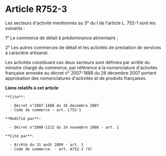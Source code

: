 # Article R752-3

Les secteurs d'activité mentionnés au 3° du I de l'article L. 752-1 sont les suivants : 

1° Le commerce de détail à prédominance alimentaire ; 

2° Les autres commerces de détail et les activités de prestation de services à caractère artisanal. 

Les activités constituant ces deux secteurs sont définies par arrêté du ministre chargé du commerce, par référence à la
nomenclature d'activités française annexée au décret n° 2007-1888 du 26 décembre 2007 portant approbation des nomenclatures
d'activités et de produits françaises.

**Liens relatifs à cet article**

	**Cite**:

	  - Décret n°2007-1888 du 26 décembre 2007
	  - Code de commerce - art. L752-1

	**Modifié par**:

	  - Décret n°2008-1212 du 24 novembre 2008 - art. 1

	**Cité par**:

	  - Arrêté du 31 août 2009 - art. 1
	  - Code de commerce. - art. A752-3 (V)
